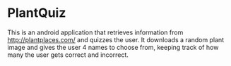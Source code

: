 # PlantQuiz

This is an android application that retrieves information from http://plantplaces.com/ and quizzes the user. It downloads a random plant image and gives the user 4 names to choose from, keeping track of how many the user gets correct and incorrect.
